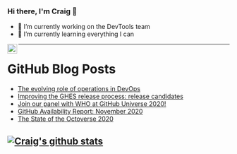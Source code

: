### Hi there, I'm Craig 👋

<!--
**CraigTeelFugro/CraigTeelFugro** is a ✨ _special_ ✨ repository because its `README.md` (this file) appears on your GitHub profile.

Here are some ideas to get you started:
-->

- 🔭 I’m currently working on the DevTools team
- 🌱 I’m currently learning everything I can

[<img align="left" alt="Craig Teel | LinkedIn" width="22px" src="https://cdn.jsdelivr.net/npm/simple-icons@v3/icons/linkedin.svg" />][linkedin]

---

# GitHub Blog Posts

<!-- BLOG-POST-LIST:START -->
- [The evolving role of operations in DevOps](https://github.blog/2020-12-03-the-evolving-role-of-operations-in-devops/)
- [Improving the GHES release process: release candidates](https://github.blog/2020-12-03-improving-the-ghes-release-process-release-candidates/)
- [Join our panel with WHO at GitHub Universe 2020!](https://github.blog/2020-12-03-join-our-panel-with-who-at-github-universe-2020/)
- [GitHub Availability Report: November 2020](https://github.blog/2020-12-02-availability-report-november-2020/)
- [The State of the Octoverse 2020](https://github.blog/2020-12-02-the-state-of-the-octoverse-2020/)
<!-- BLOG-POST-LIST:END -->

## [![Craig's github stats](https://github-readme-stats.vercel.app/api?username=craigteelfugro)](https://github.com/anuraghazra/github-readme-stats)

[linkedin]: https://linkedin.com/in/craig-teel-b8786771

